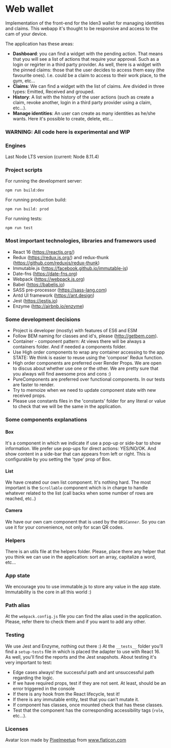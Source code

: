 # Web wallet


Implementation of the front-end for the Iden3 wallet for managing identities and claims.
This webapp it's thought to be responsive and access to the cam of your device.

The application has these areas:
 - **Dashboard**: you can find a widget with the pending action. That means that you will see a list of actions that require your approval. Such as a login or regirter in a third party provider.
 As well, there is a widget with the pinned claims: those that the user decides to access them easy (the favourite ones). I.e. could be a claim to access to their work place, to the gym, etc...
 - **Claims**: We can find a widget with the list of claims. Are divided in three types: Emitted, Received and grouped.
 - **History**: A list with the history of the user actions (such as create a claim, revoke another, login in a third party provider using a claim, etc...).
 - **Manage identities**: An user can create as many identities as he/she wants. Here it's possible to create, delete, etc...


### **WARNING: All code here is experimental and WIP**


### Engines
Last Node LTS version (current: Node 8.11.4)
 
### Project scripts
For running the development server:
```
npm run build:dev 
```
For running production build:
```
npm run build: prod
```
For running tests:
```
npm run test 
```

### Most important technologies, libraries and framewors used
 - React 16 (https://reactjs.org/)
 - Redux (https://redux.js.org/) and redux-thunk (https://github.com/reduxjs/redux-thunk)
 - Immutable.js (https://facebook.github.io/immutable-js)
 - Date-fns (https://date-fns.org)
 - Webpack (https://webpack.js.org)
 - Babel (https://babeljs.io)
 - SASS pre-processor (https://sass-lang.com)
 - Antd UI framework (https://ant.design)
 - Jest (https://jestjs.io)
 - Enzyme (http://airbnb.io/enzyme)

### Some development decisions

- Project is developer (mostly) with features of ES6 and ESM
- Follow BEM naming for classes and id's, please (http://getbem.com).
- Container - component pattern: At views there will be always a containers folder. And if needed a components folder.
- Use High order components to wrap any container accessing to the app STATE: We think is easier to reuse using the 'compose' Redux function.
- High order components are preferred over Render Props. We are open to discus about whether use one or the other. We are pretty sure that you always will find awesome pros and cons :)
- PureComponents are preferred over functional components. In our tests are faster to render.
- Try to memoize when we need to update component state with new received props.
- Please use constants files in the 'constants' folder for any literal or value to check that we will be the same in the application.

### Some components explanations
#### Box
It's a component in which we indicate if use a pop-up or side-bar to show information.
We prefer use pop-ups for direct actions: YES/NO/OK. And show content in a side-bar that can appears from left or right.
This is configurable by you setting the 'type' prop of Box.
#### List
We have created our own list component. It's nothing hard. The most important is the `Scrollable` component which is in charge to handle whatever related to the list (call backs when
some number of rows are reached, etc..)
#### Camera
We have our own cam component that is used by the `QRSCanner`. So you can use it for your convenience, not only for scan QR codes.
### Helpers
There is an utils file at the helpers folder. Please, place there any helper that you think we can use in the application: sort an array, capitalize a word, etc...
### App state
We encourage you to use immutable.js to store any value in the app state. Immutability is the core in all this world :)

### Path alias
At the `webpack.config.js` file you can find the alias used in the application. Please, refer there to check them and if you want to add any other.
### Testing
We use Jest and Enzyme, nothing out there :)
At the `__tests__` folder you'll find a `setup-tests` file in which is placed the adapter to use with React 16.
As well, you'll find the reports and the Jest snapshots.
About testing it's very important to test:
- Edge cases always! the successful path and ant unsuccessful path regarding the logic.
- If we have required props, test if they are not sent. At least, should be an error triggered in the console
- If there is any hook from the React lifecycle, test it!
- If there is any immutable entity, test that you can't mutate it.
- If component has classes, once mounted check that has these classes.
- Test that the component has the corresponding accessibility tags (`role`, etc...).
### Licenses
Avatar Icon made by [Pixelmeetup](https://www.flaticon.com/authors/pixelmeetup) from www.flaticon.com 

